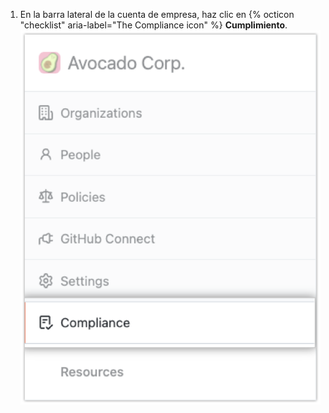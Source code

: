 1. En la barra lateral de la cuenta de empresa, haz clic en {% octicon "checklist" aria-label="The Compliance icon" %} **Cumplimiento**. ![La pestaña de cumplimiento en la barra lateral de la cuenta de empresa](/assets/images/help/business-accounts/enterprise-accounts-compliance-tab.png)
